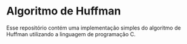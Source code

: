 # Algoritmo de Huffman

Esse repositório contém uma implementação simples do algoritmo de Huffman utilizando a linguagem de programação C.